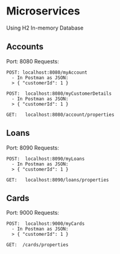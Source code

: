 # Microservices
Using H2 In-memory Database

## Accounts
Port: 8080
Requests:

    POST: localhost:8080/myAccount
      - In Postman as JSON:
      > { "customerId": 1 }

    POST:  localhost:8080/myCustomerDetails
      - In Postman as JSON:
      > { "customerId": 1 }

    GET:   localhost:8080/account/properties

## Loans
Port: 8090
Requests:

    POST:  localhost:8090/myLoans
      - In Postman as JSON:
      > { "customerId": 1 }

    GET:   localhost:8090/loans/properties

## Cards
Port: 9000
Requests:

    POST:  localhost:9000/myCards
      - In Postman as JSON:
      > { "customerId": 1 }

    GET:  /cards/properties

